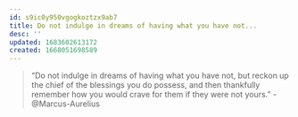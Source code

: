 ```yaml
---
id: s9ic0y950vgogkoztzx9ab7
title: Do not indulge in dreams of having what you have not...
desc: ''
updated: 1683602613172
created: 1668051698589
---
```



> “Do not indulge in dreams of having what you have not, but reckon up the chief of the blessings you do possess, and then thankfully remember how you would crave for them if they were not yours.” - @Marcus-Aurelius